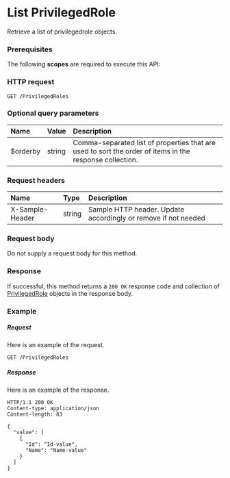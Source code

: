 # List PrivilegedRole

Retrieve a list of privilegedrole objects.
### Prerequisites
The following **scopes** are required to execute this API: 
### HTTP request
<!-- { "blockType": "ignored" } -->
```http
GET /PrivilegedRoles
```
### Optional query parameters
|Name|Value|Description|
|:---------------|:--------|:-------|
|$orderby|string|Comma-separated list of properties that are used to sort the order of items in the response collection.|

### Request headers
| Name       | Type | Description|
|:-----------|:------|:----------|
| X-Sample-Header  | string  | Sample HTTP header. Update accordingly or remove if not needed|

### Request body
Do not supply a request body for this method.
### Response
If successful, this method returns a `200 OK` response code and collection of [PrivilegedRole](../resources/privilegedrole.md) objects in the response body.
### Example
##### Request
Here is an example of the request.
<!-- {
  "blockType": "request",
  "name": "get_privilegedroles"
}-->
```http
GET /PrivilegedRoles
```
##### Response
Here is an example of the response.
<!-- {
  "blockType": "response",
  "truncated": false,
  "@odata.type": "microsoft.graph.privilegedrole",
  "isCollection": true
} -->
```http
HTTP/1.1 200 OK
Content-type: application/json
Content-length: 83

{
  "value": [
    {
      "Id": "Id-value",
      "Name": "Name-value"
    }
  ]
}
```

<!-- uuid: 81b09db3-83fb-4212-a0ab-79369f0361cc
2015-10-24 21:49:48 UTC -->
<!-- {
  "type": "#page.annotation",
  "description": "List PrivilegedRole",
  "keywords": "",
  "section": "documentation",
  "tocPath": ""
}-->